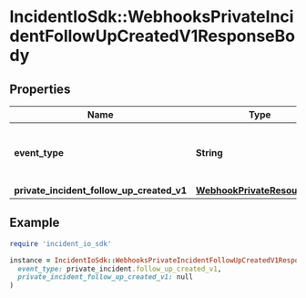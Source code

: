 # IncidentIoSdk::WebhooksPrivateIncidentFollowUpCreatedV1ResponseBody

## Properties

| Name | Type | Description | Notes |
| ---- | ---- | ----------- | ----- |
| **event_type** | **String** | What type of event is this webhook for? |  |
| **private_incident_follow_up_created_v1** | [**WebhookPrivateResourceV2**](WebhookPrivateResourceV2.md) |  |  |

## Example

```ruby
require 'incident_io_sdk'

instance = IncidentIoSdk::WebhooksPrivateIncidentFollowUpCreatedV1ResponseBody.new(
  event_type: private_incident.follow_up_created_v1,
  private_incident_follow_up_created_v1: null
)
```

